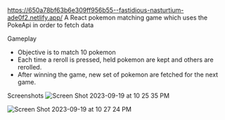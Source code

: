 https://650a78bf63b6e309ff956b55--fastidious-nasturtium-ade0f2.netlify.app/
A React pokemon matching game which uses the PokeApi in order to fetch data 

Gameplay
* Objective is to match 10 pokemon
* Each time a reroll is pressed, held pokemon are kept and others are rerolled.
* After winning the game, new set of pokemon are fetched for the next game.


Screenshots
![Screen Shot 2023-09-19 at 10 25 35 PM](https://github.com/andrewtonster/pokemon-match-game/assets/106274906/4025068f-99c4-4574-b15e-c5f607e804a4)


![Screen Shot 2023-09-19 at 10 27 24 PM](https://github.com/andrewtonster/pokemon-match-game/assets/106274906/a932c544-9b2e-49f3-9f01-221706f50efc)

